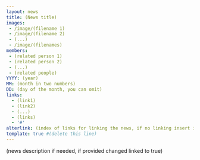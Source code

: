 ```yaml
---
layout: news
title: (News title)
images:
 - /image/(filename 1)
 - /image/(filename 2)
 - (...)
 - /image/(filenames)
members:
 - (related person 1)
 - (related person 2)
 - (...)
 - (related people)
YYYY: (year)
MM: (month in two numbers)
DD: (day of the month, you can omit)
links:
  - (link1)
  - (link2)
  - (...)
  - (links)
  - '#'
alterlink: (index of links for linking the news, if no linking insert index of '#', leave empty if this page)
template: true #(delete this line)
---
```


(news description if needed, if provided changed linked to true)